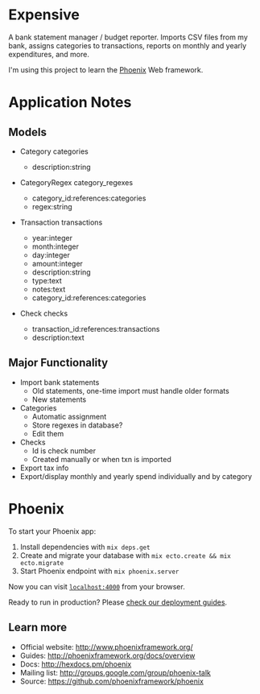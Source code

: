 # Expensive

A bank statement manager / budget reporter. Imports CSV files from my bank,
assigns categories to transactions, reports on monthly and yearly
expenditures, and more.

I'm using this project to learn the
<a href="http://www.phoenixframework.org/">Phoenix</a> Web framework.

# Application Notes

## Models

- Category categories
  - description:string

- CategoryRegex category_regexes
  - category_id:references:categories
  - regex:string

- Transaction transactions
  - year:integer
  - month:integer
  - day:integer
  - amount:integer
  - description:string
  - type:text
  - notes:text
  - category_id:references:categories

- Check checks
  - transaction_id:references:transactions
  - description:text

## Major Functionality

- Import bank statements
  - Old statements, one-time import must handle older formats
  - New statements
- Categories
  - Automatic assignment
  - Store regexes in database?
  - Edit them
- Checks
  - Id is check number
  - Created manually or when txn is imported
- Export tax info
- Export/display monthly and yearly spend individually and by category

# Phoenix

To start your Phoenix app:

  1. Install dependencies with `mix deps.get`
  2. Create and migrate your database with `mix ecto.create && mix ecto.migrate`
  3. Start Phoenix endpoint with `mix phoenix.server`

Now you can visit [`localhost:4000`](http://localhost:4000) from your browser.

Ready to run in production? Please
[check our deployment guides](http://www.phoenixframework.org/docs/deployment).

## Learn more

  * Official website: http://www.phoenixframework.org/
  * Guides: http://phoenixframework.org/docs/overview
  * Docs: http://hexdocs.pm/phoenix
  * Mailing list: http://groups.google.com/group/phoenix-talk
  * Source: https://github.com/phoenixframework/phoenix
